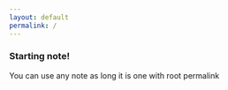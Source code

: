 ```yaml
---
layout: default
permalink: /
---
```


### Starting note!

You can use any note as long it is one with root permalink
